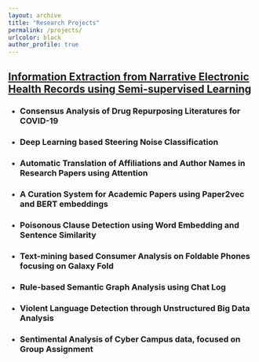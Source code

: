 ```yaml
---
layout: archive
title: "Research Projects"
permalink: /projects/
urlcolor: black
author_profile: true
---
```


## [Information Extraction from Narrative Electronic Health Records using Semi-supervised Learning](https://namupark.github.io/projects/1/)

- <h3>Consensus Analysis of Drug Repurposing Literatures for COVID-19</h3>

- <h3>Deep Learning based Steering Noise Classification</h3>

- <h3>Automatic Translation of Affiliations and Author Names in Research Papers using Attention</h3>

- <h3>A Curation System for Academic Papers using Paper2vec and BERT embeddings</h3>

- <h3>Poisonous Clause Detection using Word Embedding and Sentence Similarity</h3>

- <h3>Text-mining based Consumer Analysis on Foldable Phones focusing on Galaxy Fold</h3>

- <h3>Rule-based Semantic Graph Analysis using Chat Log</h3>

- <h3>Violent Language Detection through Unstructured Big Data Analysis</h3>

- <h3>Sentimental Analysis of Cyber Campus data, focused on Group Assignment</h3>

